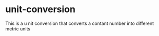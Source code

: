 # unit-conversion
This is a u nit conversion that converts a contant number into different metric units
